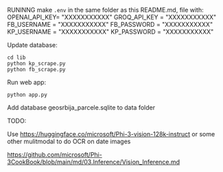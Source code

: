 
RUNINNG
make `.env` in the same folder as this README.md, file with:
    OPENAI_API_KEY= "XXXXXXXXXXX"
    GROQ_API_KEY = "XXXXXXXXXXX"
    FB_USERNAME = "XXXXXXXXXXX"
    FB_PASSWORD = "XXXXXXXXXXX"
    KP_USERNAME = "XXXXXXXXXXX"
    KP_PASSWORD = "XXXXXXXXXXX"


Update database:

    cd lib
    python kp_scrape.py
    python fb_scrape.py

Run web app:

    python app.py


Add database geosrbija_parcele.sqlite to data folder

TODO:

Use https://huggingface.co/microsoft/Phi-3-vision-128k-instruct or some other mulitmodal to do OCR on date images

https://github.com/microsoft/Phi-3CookBook/blob/main/md/03.Inference/Vision_Inference.md
